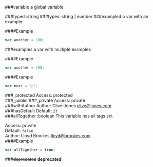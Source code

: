 ###variable
a global variable

###typed :string
###types :string | number
###exampled
a var with an example

####Example
```js
var another = 100;
```

###examples
a var with multiple examples

####Example
```js
var another = 100;
```

####Example
```js
var next = "p";
```

###_protected
Access: protected  
###_public
###_private
Access: private  
###withAuthor
Author: Clive Jones <clive@jones.com>  
###hasDefault
Default: `23`  
###allTogether :boolean
This variable has all tags set

Access: private  
Default: `false`  
Author: Lloyd Brookes <lloyd@brookes.com>  
####Example
```js
var allTogether = true;
```

###~~deprecated~~
**deprecated**  
